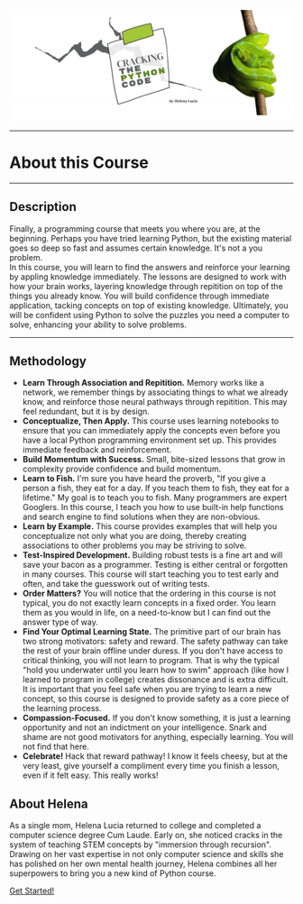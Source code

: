 ![Cracking the Python Code by Helena Lucia](./img/header-1.png)
     
<hr/>

# About this Course

<hr/>

## Description
Finally, a programming course that meets you where you are, at the beginning. Perhaps you have tried learning Python, but the existing material goes so deep so fast and assumes certain knowledge. It's not a you problem.
<br/>
In this course, you will learn to find the answers and reinforce your learning by appling knowledge immediately. The lessons are designed to work with how your brain works, layering knowledge through repitition on top of the things you already know. You will build confidence through immediate application, tacking concepts on top of existing knowledge. Ultimately, you will be confident using Python to solve the puzzles you need a computer to solve, enhancing your ability to solve problems.
<hr/>

## Methodology
- <b>Learn Through Association and Repitition.</b> Memory works like a network, we remember things by associating things to what we already know, and reinforce those neural pathways through repitition. This may feel redundant, but it is by design.
- <b>Conceptualize, Then Apply.</b> This course uses learning notebooks to ensure that you can immediately apply the concepts even before you have a local Python programming environment set up. This provides immediate feedback and reinforcement.
- <b>Build Momentum with Success.</b> Small, bite-sized lessons that grow in complexity provide confidence and build momentum.
- <b>Learn to Fish.</b> I'm sure you have heard the proverb, "If you give a person a fish, they eat for a day. If you teach them to fish, they eat for a lifetime." My goal is to teach you to fish. Many programmers are expert Googlers. In this course, I teach you how to use built-in help functions and search engine to find solutions when they are non-obvious.
- <b>Learn by Example.</b> This course provides examples that will help you conceptualize not only what you are doing, thereby creating associations to other problems you may be striving to solve.
- <b>Test-Inspired Development.</b> Building robust tests is a fine art and will save your bacon as a programmer. Testing is either central or forgotten in many courses. This course will start teaching you to test early and often, and take the guesswork out of writing tests.
- <b>Order Matters?</b> You will notice that the ordering in this course is not typical, you do not exactly learn concepts in a fixed order. You learn them as you would in life, on a need-to-know but I can find out the answer type of way.
- <b>Find Your Optimal Learning State.</b> The primitive part of our brain has two strong motivators: safety and reward. The safety pathway can take the rest of your brain offline under duress. If you don't have access to critical thinking, you will not learn to program. That is why the typical "hold you underwater until you learn how to swim" approach (like how I learned to program in college) creates dissonance and is extra difficult. It is important that you feel safe when you are trying to learn a new concept, so this course is designed to provide safety as a core piece of the learning process. 
- <b>Compassion-Focused.</b>  If you don't know something, it is just a learning opportunity and not an indictment on your intelligence. Snark and shame are not good motivators for anything, especially learning. You will not find that here.
- <b>Celebrate!</b> Hack that reward pathway! I know it feels cheesy, but at the very least, give yourself a compliment every time you finish a lesson, even if it felt easy. This really works!

## About Helena
As a single mom, Helena Lucia returned to college and completed a computer science degree Cum Laude. Early on, she noticed cracks in the system of teaching STEM concepts by "immersion through recursion". Drawing on her vast expertise in not only computer science and skills she has polished on her own mental health journey, Helena combines all her superpowers to bring you a new kind of Python course. 

<a href="./01_variables.md">Get Started!</a>




